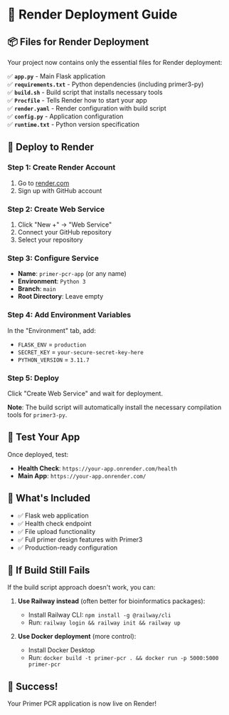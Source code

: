 # 🚀 Render Deployment Guide

## 📦 **Files for Render Deployment**

Your project now contains only the essential files for Render deployment:

✅ **`app.py`** - Main Flask application  
✅ **`requirements.txt`** - Python dependencies (including primer3-py)  
✅ **`build.sh`** - Build script that installs necessary tools  
✅ **`Procfile`** - Tells Render how to start your app  
✅ **`render.yaml`** - Render configuration with build script  
✅ **`config.py`** - Application configuration  
✅ **`runtime.txt`** - Python version specification  

## 🔧 **Deploy to Render**

### **Step 1: Create Render Account**
1. Go to [render.com](https://render.com)
2. Sign up with GitHub account

### **Step 2: Create Web Service**
1. Click "New +" → "Web Service"
2. Connect your GitHub repository
3. Select your repository

### **Step 3: Configure Service**
- **Name**: `primer-pcr-app` (or any name)
- **Environment**: `Python 3`
- **Branch**: `main`
- **Root Directory**: Leave empty

### **Step 4: Add Environment Variables**
In the "Environment" tab, add:
- `FLASK_ENV` = `production`
- `SECRET_KEY` = `your-secure-secret-key-here`
- `PYTHON_VERSION` = `3.11.7`

### **Step 5: Deploy**
Click "Create Web Service" and wait for deployment.

**Note**: The build script will automatically install the necessary compilation tools for `primer3-py`.

## 🧪 **Test Your App**

Once deployed, test:
- **Health Check**: `https://your-app.onrender.com/health`
- **Main App**: `https://your-app.onrender.com/`

## 📝 **What's Included**

- ✅ Flask web application
- ✅ Health check endpoint
- ✅ File upload functionality
- ✅ Full primer design features with Primer3
- ✅ Production-ready configuration

## 🚨 **If Build Still Fails**

If the build script approach doesn't work, you can:

1. **Use Railway instead** (often better for bioinformatics packages):
   - Install Railway CLI: `npm install -g @railway/cli`
   - Run: `railway login && railway init && railway up`

2. **Use Docker deployment** (more control):
   - Install Docker Desktop
   - Run: `docker build -t primer-pcr . && docker run -p 5000:5000 primer-pcr`

## 🎉 **Success!**

Your Primer PCR application is now live on Render! 